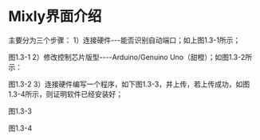 # Mixly界面介绍
主要分为三个步骤：
1）连接硬件---能否识别自动端口；如上图1.3-1所示；
 
图1.3-1
2）修改控制芯片版型----Arduino/Genuino Uno（甜橙）；如图1.3-2所示：
 
图1.3-2
3）连接硬件编写一个程序，如下图1.3-3，并上传，若上传成功，如图1.3-4所示，则证明软件已经安装好；
 
图1.3-3
 
图1.3-4
